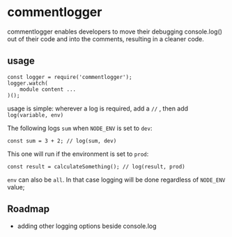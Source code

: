 # commentlogger

commentlogger enables developers to move their debugging console.log() out of their code and into the comments, resulting in a cleaner code.

## usage

    const logger = require('commentlogger');
    logger.watch(
        module content ...
    )();

usage is simple:
wherever a log is required, add a `//` , then add `log(variable, env)`

The following logs `sum` when `NODE_ENV` is set to `dev`:

    const sum = 3 + 2; // log(sum, dev)

This one will run if the environment is set to `prod`:

    const result = calculateSomething(); // log(result, prod)

`env` can also be `all`. In that case logging will be done regardless of `NODE_ENV` value;

## Roadmap

- adding other logging options beside console.log
